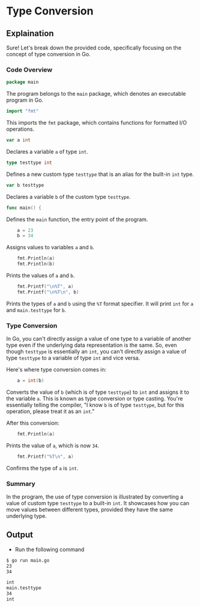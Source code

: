 # Type Conversion

## Explaination

Sure! Let's break down the provided code, specifically focusing on the concept of type conversion in Go.

### Code Overview

```go
package main
```

The program belongs to the `main` package, which denotes an executable program in Go.

```go
import "fmt"
```

This imports the `fmt` package, which contains functions for formatted I/O operations.

```go
var a int
```

Declares a variable `a` of type `int`.

```go
type testtype int
```

Defines a new custom type `testtype` that is an alias for the built-in `int` type.

```go
var b testtype
```

Declares a variable `b` of the custom type `testtype`.

```go
func main() {
```

Defines the `main` function, the entry point of the program.

```go
    a = 23
    b = 34
```

Assigns values to variables `a` and `b`.

```go
    fmt.Println(a)
    fmt.Println(b)
```

Prints the values of `a` and `b`.

```go
    fmt.Printf("\n%T", a)
    fmt.Printf("\n%T\n", b)
```

Prints the types of `a` and `b` using the `%T` format specifier. It will print `int` for `a` and `main.testtype` for `b`.

### Type Conversion

In Go, you can't directly assign a value of one type to a variable of another type even if the underlying data representation is the same. So, even though `testtype` is essentially an `int`, you can't directly assign a value of type `testtype` to a variable of type `int` and vice versa.

Here's where type conversion comes in:

```go
    a = int(b)
```

Converts the value of `b` (which is of type `testtype`) to `int` and assigns it to the variable `a`. This is known as type conversion or type casting. You're essentially telling the compiler, "I know `b` is of type `testtype`, but for this operation, please treat it as an `int`."

After this conversion:

```go
    fmt.Println(a)
```

Prints the value of `a`, which is now `34`.

```go
    fmt.Printf("%T\n", a)
```

Confirms the type of `a` is `int`.

### Summary

In the program, the use of type conversion is illustrated by converting a value of custom type `testtype` to a built-in `int`. It showcases how you can move values between different types, provided they have the same underlying type.

## Output

- Run the following command

```bash
$ go run main.go
23
34

int
main.testtype
34
int
```